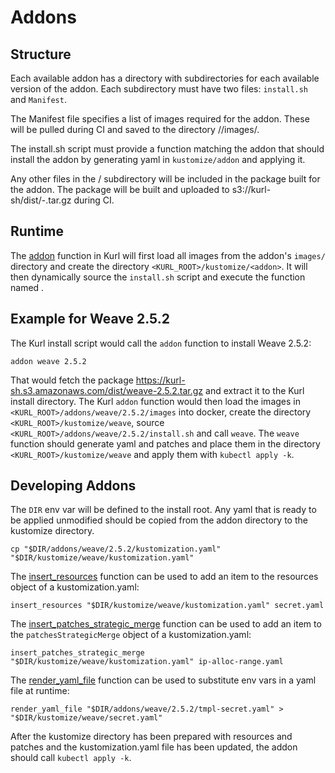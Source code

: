 
Addons
======

## Structure

Each available addon has a directory with subdirectories for each available version of the addon.
Each subdirectory must have two files: `install.sh` and `Manifest`.

The Manifest file specifies a list of images required for the addon.
These will be pulled during CI and saved to the directory <addon>/<version>/images/.

The install.sh script must provide a function <name> matching the addon that should install the addon by generating yaml in `kustomize/addon` and applying it.

Any other files in the <addon>/<version> subdirectory will be included in the package built for the addon.
The package will be built and uploaded to s3://kurl-sh/dist/<addon>-<version>.tar.gz during CI.

## Runtime

The [addon](https://github.com/replicatedhq/kurl/blob/master/scripts/common/addon.sh) function in Kurl will first load all images from the addon's `images/` directory and create the directory `<KURL_ROOT>/kustomize/<addon>`.
It will then dynamically source the `install.sh` script and execute the function named <addon>.

## Example for Weave 2.5.2

The Kurl install script would call the `addon` function to install Weave 2.5.2:

```
addon weave 2.5.2
```

That would fetch the package https://kurl-sh.s3.amazonaws.com/dist/weave-2.5.2.tar.gz and extract it to the Kurl install directory.
The Kurl `addon` function would then load the images in `<KURL_ROOT>/addons/weave/2.5.2/images` into docker, create the directory `<KURL_ROOT>/kustomize/weave`, source `<KURL_ROOT>/addons/weave/2.5.2/install.sh` and call `weave`.
The `weave` function should generate yaml and patches and place them in the directory `<KURL_ROOT>/kustomize/weave` and apply them with `kubectl apply -k`.

## Developing Addons

The `DIR` env var will be defined to the install root.
Any yaml that is ready to be applied unmodified should be copied from the addon directory to the kustomize directory.
```
cp "$DIR/addons/weave/2.5.2/kustomization.yaml" "$DIR/kustomize/weave/kustomization.yaml"
```

The [insert_resources](https://github.com/replicatedhq/kurl/blob/5e6c9549ad6410df1f385444b83eabaf42a7e244/scripts/common/yaml.sh#L29) function can be used to add an item to the resources object of a kustomization.yaml:
```
insert_resources "$DIR/kustomize/weave/kustomization.yaml" secret.yaml
```

The [insert_patches_strategic_merge](https://github.com/replicatedhq/kurl/blob/5e6c9549ad6410df1f385444b83eabaf42a7e244/scripts/common/yaml.sh#L18) function can be used to add an item to the `patchesStrategicMerge` object of a kustomization.yaml:
```
insert_patches_strategic_merge "$DIR/kustomize/weave/kustomization.yaml" ip-alloc-range.yaml
```

The [render_yaml_file](https://github.com/replicatedhq/kurl/blob/5e6c9549ad6410df1f385444b83eabaf42a7e244/scripts/common/yaml.sh#L18) function can be used to substitute env vars in a yaml file at runtime:
```
render_yaml_file "$DIR/addons/weave/2.5.2/tmpl-secret.yaml" > "$DIR/kustomize/weave/secret.yaml"
```

After the kustomize directory has been prepared with resources and patches and the kustomization.yaml file has been updated, the addon should call `kubectl apply -k`.
